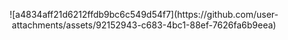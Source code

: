 <p align="center">
![a4834aff21d6212ffdb9bc6c549d54f7](https://github.com/user-attachments/assets/92152943-c683-4bc1-88ef-7626fa6b9eea)
<br>
